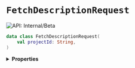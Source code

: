 # `FetchDescriptionRequest`


![API: Internal/Beta](https://img.shields.io/static/v1?label=API&message=Internal/Beta&color=red&style=flat-square)



```kotlin
data class FetchDescriptionRequest(
    val projectId: String,
)
```

<details>
<summary>
<b>Properties</b>
</summary>

<details>
<summary>
<code>projectId</code>: <code><code><a href='https://kotlinlang.org/api/latest/jvm/stdlib/kotlin/-string/'>String</a></code></code>
</summary>





</details>



</details>

